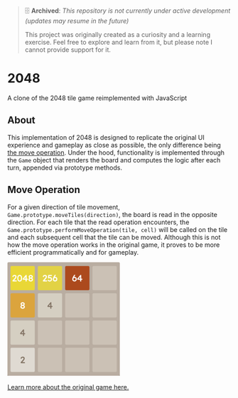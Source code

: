 > 🗄️ **Archived**: _This repository is not currently under active development (updates may resume in the future)_
>
> This project was originally created as a curiosity and a learning exercise. Feel free to explore and learn from it, but please note I cannot provide support for it.

# 2048

A clone of the 2048 tile game reimplemented with JavaScript

## About

This implementation of 2048 is designed to replicate the original UI experience and gameplay as close as possible, the only difference being [the move operation](#move-operation). Under the hood, functionality is implemented through the `Game` object that renders the board and computes the logic after each turn, appended via prototype methods.

## Move Operation

For a given direction of tile movement, `Game.prototype.moveTiles(direction)`, the board is read in the opposite direction. For each tile that the read operation encounters, the `Game.prototype.performMoveOperation(tile, cell)` will be called on the tile and each subsequent cell that the tile can be moved. Although this is not how the move operation works in the original game, it proves to be more efficient programmatically and for gameplay.

![Board Image](./src/img/board.png)

[Learn more about the original game here.](<https://en.wikipedia.org/wiki/2048_(video_game)>)
